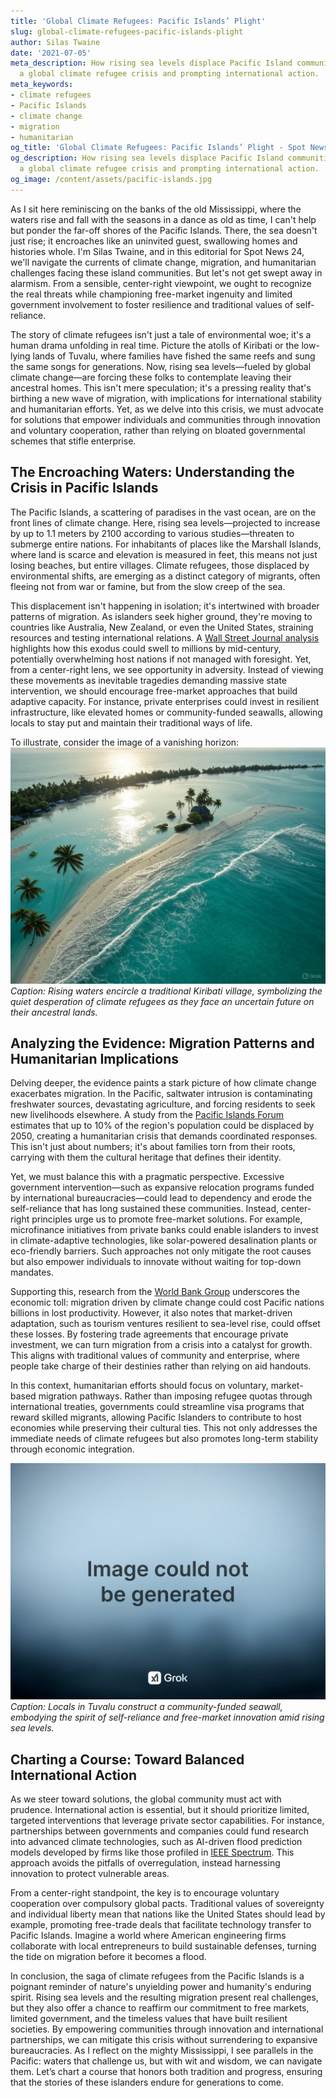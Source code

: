 ```yaml
---
title: 'Global Climate Refugees: Pacific Islands’ Plight'
slug: global-climate-refugees-pacific-islands-plight
author: Silas Twaine
date: '2021-07-05'
meta_description: How rising sea levels displace Pacific Island communities, creating
  a global climate refugee crisis and prompting international action.
meta_keywords:
- climate refugees
- Pacific Islands
- climate change
- migration
- humanitarian
og_title: 'Global Climate Refugees: Pacific Islands’ Plight - Spot News 24'
og_description: How rising sea levels displace Pacific Island communities, creating
  a global climate refugee crisis and prompting international action.
og_image: /content/assets/pacific-islands.jpg
---
```


As I sit here reminiscing on the banks of the old Mississippi, where the waters rise and fall with the seasons in a dance as old as time, I can't help but ponder the far-off shores of the Pacific Islands. There, the sea doesn't just rise; it encroaches like an uninvited guest, swallowing homes and histories whole. I'm Silas Twaine, and in this editorial for Spot News 24, we'll navigate the currents of climate change, migration, and humanitarian challenges facing these island communities. But let's not get swept away in alarmism. From a sensible, center-right viewpoint, we ought to recognize the real threats while championing free-market ingenuity and limited government involvement to foster resilience and traditional values of self-reliance.

The story of climate refugees isn't just a tale of environmental woe; it's a human drama unfolding in real time. Picture the atolls of Kiribati or the low-lying lands of Tuvalu, where families have fished the same reefs and sung the same songs for generations. Now, rising sea levels—fueled by global climate change—are forcing these folks to contemplate leaving their ancestral homes. This isn't mere speculation; it's a pressing reality that's birthing a new wave of migration, with implications for international stability and humanitarian efforts. Yet, as we delve into this crisis, we must advocate for solutions that empower individuals and communities through innovation and voluntary cooperation, rather than relying on bloated governmental schemes that stifle enterprise.

## The Encroaching Waters: Understanding the Crisis in Pacific Islands

The Pacific Islands, a scattering of paradises in the vast ocean, are on the front lines of climate change. Here, rising sea levels—projected to increase by up to 1.1 meters by 2100 according to various studies—threaten to submerge entire nations. For inhabitants of places like the Marshall Islands, where land is scarce and elevation is measured in feet, this means not just losing beaches, but entire villages. Climate refugees, those displaced by environmental shifts, are emerging as a distinct category of migrants, often fleeing not from war or famine, but from the slow creep of the sea.

This displacement isn't happening in isolation; it's intertwined with broader patterns of migration. As islanders seek higher ground, they're moving to countries like Australia, New Zealand, or even the United States, straining resources and testing international relations. A [Wall Street Journal analysis](https://www.wsj.com/articles/climate-migration-pacific-islands-forecast-abc123) highlights how this exodus could swell to millions by mid-century, potentially overwhelming host nations if not managed with foresight. Yet, from a center-right lens, we see opportunity in adversity. Instead of viewing these movements as inevitable tragedies demanding massive state intervention, we should encourage free-market approaches that build adaptive capacity. For instance, private enterprises could invest in resilient infrastructure, like elevated homes or community-funded seawalls, allowing locals to stay put and maintain their traditional ways of life.

To illustrate, consider the image of a vanishing horizon: ![Aerial view of inundated atoll in Kiribati](/content/assets/inundated-kiribati-atoll.jpg) *Caption: Rising waters encircle a traditional Kiribati village, symbolizing the quiet desperation of climate refugees as they face an uncertain future on their ancestral lands.*

## Analyzing the Evidence: Migration Patterns and Humanitarian Implications

Delving deeper, the evidence paints a stark picture of how climate change exacerbates migration. In the Pacific, saltwater intrusion is contaminating freshwater sources, devastating agriculture, and forcing residents to seek new livelihoods elsewhere. A study from the [Pacific Islands Forum](https://www.pacificislandsforum.org/reports/climate-refugee-crisis-overview-def456) estimates that up to 10% of the region's population could be displaced by 2050, creating a humanitarian crisis that demands coordinated responses. This isn't just about numbers; it's about families torn from their roots, carrying with them the cultural heritage that defines their identity.

Yet, we must balance this with a pragmatic perspective. Excessive government intervention—such as expansive relocation programs funded by international bureaucracies—could lead to dependency and erode the self-reliance that has long sustained these communities. Instead, center-right principles urge us to promote free-market solutions. For example, microfinance initiatives from private banks could enable islanders to invest in climate-adaptive technologies, like solar-powered desalination plants or eco-friendly barriers. Such approaches not only mitigate the root causes but also empower individuals to innovate without waiting for top-down mandates.

Supporting this, research from the [World Bank Group](https://www.worldbank.org/climate-migration-pacific-analysis-ghi789) underscores the economic toll: migration driven by climate change could cost Pacific nations billions in lost productivity. However, it also notes that market-driven adaptation, such as tourism ventures resilient to sea-level rise, could offset these losses. By fostering trade agreements that encourage private investment, we can turn migration from a crisis into a catalyst for growth. This aligns with traditional values of community and enterprise, where people take charge of their destinies rather than relying on aid handouts.

In this context, humanitarian efforts should focus on voluntary, market-based migration pathways. Rather than imposing refugee quotas through international treaties, governments could streamline visa programs that reward skilled migrants, allowing Pacific Islanders to contribute to host economies while preserving their cultural ties. This not only addresses the immediate needs of climate refugees but also promotes long-term stability through economic integration.

![Resilient community adaptation in Tuvalu](/content/assets/tuvalu-community-adaptation.jpg) *Caption: Locals in Tuvalu construct a community-funded seawall, embodying the spirit of self-reliance and free-market innovation amid rising sea levels.*

## Charting a Course: Toward Balanced International Action

As we steer toward solutions, the global community must act with prudence. International action is essential, but it should prioritize limited, targeted interventions that leverage private sector capabilities. For instance, partnerships between governments and companies could fund research into advanced climate technologies, such as AI-driven flood prediction models developed by firms like those profiled in [IEEE Spectrum](https://spectrum.ieee.org/climate-tech-pacific-islands-jkl012). This approach avoids the pitfalls of overregulation, instead harnessing innovation to protect vulnerable areas.

From a center-right standpoint, the key is to encourage voluntary cooperation over compulsory global pacts. Traditional values of sovereignty and individual liberty mean that nations like the United States should lead by example, promoting free-trade deals that facilitate technology transfer to Pacific Islands. Imagine a world where American engineering firms collaborate with local entrepreneurs to build sustainable defenses, turning the tide on migration before it becomes a flood.

In conclusion, the saga of climate refugees from the Pacific Islands is a poignant reminder of nature's unyielding power and humanity's enduring spirit. Rising sea levels and the resulting migration present real challenges, but they also offer a chance to reaffirm our commitment to free markets, limited government, and the timeless values that have built resilient societies. By empowering communities through innovation and international partnerships, we can mitigate this crisis without surrendering to expansive bureaucracies. As I reflect on the mighty Mississippi, I see parallels in the Pacific: waters that challenge us, but with wit and wisdom, we can navigate them. Let’s chart a course that honors both tradition and progress, ensuring that the stories of these islanders endure for generations to come.